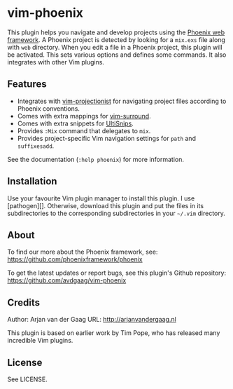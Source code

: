 # vim-phoenix

This plugin helps you navigate and develop projects using the [Phoenix web
framework][phoenix]. A Phoenix project is detected by looking for a `mix.exs`
file along with `web` directory. When you edit a file in a Phoenix project, this
plugin will be activated. This sets various options and defines some commands.
It also integrates with other Vim plugins.

## Features

* Integrates with [vim-projectionist][] for navigating project files according
  to Phoenix conventions.
* Comes with extra mappings for [vim-surround][].
* Comes with extra snippets for [UltiSnips][].
* Provides `:Mix` command that delegates to `mix`.
* Provides project-specific Vim navigation settings for `path` and
  `suffixesadd`.

See the documentation (`:help phoenix`) for more information.

## Installation

Use your favourite Vim plugin manager to install this plugin. I use
[pathogen][]. Otherwise, download this plugin and put the files in its
subdirectories to the corresponding subdirectories in your `~/.vim` directory.

## About

To find our more about the Phoenix framework, see:
https://github.com/phoenixframework/phoenix

To get the latest updates or report bugs, see this plugin's Github repository:
https://github.com/avdgaag/vim-phoenix

## Credits

Author: Arjan van der Gaag
URL: http://arjanvandergaag.nl

This plugin is based on earlier work by Tim Pope, who has released many
incredible Vim plugins.

## License

See LICENSE.

[vim-projectionist]: https://github.com/tpope/vim-projectionist
[vim-surround]:      https://github.com/tpope/vim-surround
[UltiSnips]:         https://github.com/SirVer/UltiSnips
[vim-pathogen]:      https://github.com/tpope/vim-pathogen
[phoenix]:           https://github.com/phoenixframework/phoenix

